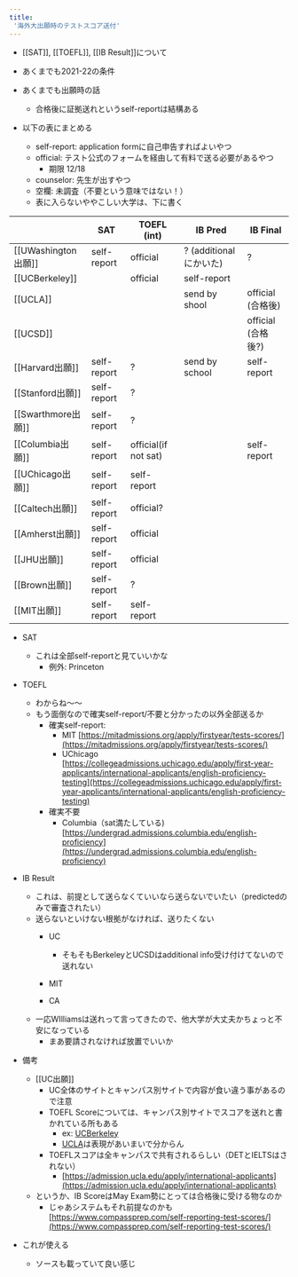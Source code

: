 ```yaml
---
title:
 '海外大出願時のテストスコア送付'
---
```


- [[SAT]], [[TOEFL]], [[IB Result]]について
- あくまでも2021-22の条件
- あくまでも出願時の話
    - 合格後に証拠送れというself-reportは結構ある


- 以下の表にまとめる
    - self-report: application formに自己申告すればよいやつ
    - official: テスト公式のフォームを経由して有料で送る必要があるやつ
        - 期限 12/18
    - counselor: 先生が出すやつ
    - 空欄: 未調査（不要という意味ではない！）
    - 表に入らないややこしい大学は、下に書く
 
|  | SAT | TOEFL (int) | IB Pred | IB Final |
| -- | -- | -- | -- | -- |
| [[UWashington出願]] | self-report | official | ? (additionalにかいた) | ? |
| [[UCBerkeley]] |  | official | self-report |  |
| [[UCLA]] |  |  | send by shool | official (合格後) |
| [[UCSD]] |  |  |  | official (合格後?) |
| [[Harvard出願]] | self-report | ? | send by school | self-report |
| [[Stanford出願]] | self-report   | ? |  |  |
| [[Swarthmore出願]] | self-report | ? |  |  |
| [[Columbia出願]] | self-report | official(if not sat) |  | self-report |
| [[UChicago出願]] | self-report | self-report |
| [[Caltech出願]] | self-report | official? |
| [[Amherst出願]] | self-report | official |
| [[JHU出願]] | self-report | official |
| [[Brown出願]] | self-report | ? |
| [[MIT出願]] | self-report | self-report |  |  |


- SAT
    - これは全部self-reportと見ていいかな
        - 例外: Princeton
- TOEFL
    - わからね〜〜
    - もう面倒なので確実self-report/不要と分かったの以外全部送るか
        - 確実self-report:
            - MIT [https://mitadmissions.org/apply/firstyear/tests-scores/](https://mitadmissions.org/apply/firstyear/tests-scores/)
            - UChicago [https://collegeadmissions.uchicago.edu/apply/first-year-applicants/international-applicants/english-proficiency-testing](https://collegeadmissions.uchicago.edu/apply/first-year-applicants/international-applicants/english-proficiency-testing)
        - 確実不要
            - Columbia（sat満たしている)[https://undergrad.admissions.columbia.edu/english-proficiency](https://undergrad.admissions.columbia.edu/english-proficiency)
- IB Result
    - これは、前提として送らなくていいなら送らないでいたい（predictedのみで審査されたい）
    - 送らないといけない根拠がなければ、送りたくない
        - UC
            - そもそもBerkeleyとUCSDはadditional info受け付けてないので送れない
        - MIT

        - CA
    - 一応WIlliamsは送れって言ってきたので、他大学が大丈夫かちょっと不安になっている
        - まあ要請されなければ放置でいいか

- 備考
    - [[UC出願]]
        - UC全体のサイトとキャンパス別サイトで内容が食い違う事があるので注意
        - TOEFL Scoreについては、キャンパス別サイトでスコアを送れと書かれている所もある
            - ex: [UCBerkeley](https://admission.universityofcalifornia.edu/admission-requirements/international-applicants/english-language-proficiency-toefl-ielts.html)
            - [UCLA](https://admission.ucla.edu/apply/international-applicants)は表現があいまいで分からん
        - TOEFLスコアは全キャンパスで共有されるらしい（DETとIELTSはされない）
            - [https://admission.ucla.edu/apply/international-applicants](https://admission.ucla.edu/apply/international-applicants)
    - というか、IB ScoreはMay Exam勢にとっては合格後に受ける物なのか
        - じゃあシステムもそれ前提なのかも
[https://www.compassprep.com/self-reporting-test-scores/](https://www.compassprep.com/self-reporting-test-scores/)
- これが使える
    - ソースも載っていて良い感じ
